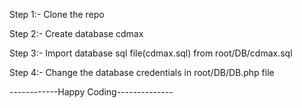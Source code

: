 Step 1:- Clone the repo

Step 2:- Create database cdmax

Step 3:- Import database sql file(cdmax.sql) from root/DB/cdmax.sql

Step 4:- Change the database credentials in  root/DB/DB.php file

------------Happy Coding--------------
